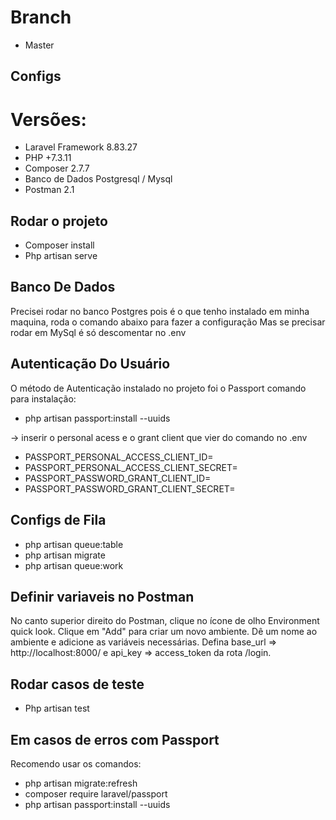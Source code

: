 # Branch 
- Master

## Configs
# Versões: 
- Laravel Framework 8.83.27
- PHP +7.3.11 
- Composer 2.7.7
- Banco de Dados Postgresql / Mysql
- Postman 2.1

## Rodar o projeto

- Composer install
- Php artisan serve

## Banco De Dados
Precisei rodar no banco Postgres pois é o que tenho instalado em minha maquina, roda o comando abaixo para fazer a configuração
Mas se precisar rodar em MySql é só descomentar no .env

## Autenticação Do Usuário
O método de Autenticação instalado no projeto foi o Passport
comando para instalação:

- php artisan passport:install --uuids

-> inserir o personal acess e o grant client que vier do comando no .env

- PASSPORT_PERSONAL_ACCESS_CLIENT_ID=
- PASSPORT_PERSONAL_ACCESS_CLIENT_SECRET=
- PASSPORT_PASSWORD_GRANT_CLIENT_ID=
- PASSPORT_PASSWORD_GRANT_CLIENT_SECRET=

## Configs de Fila
- php artisan queue:table
- php artisan migrate
- php artisan queue:work


## Definir variaveis no Postman

No canto superior direito do Postman, clique no ícone de olho Environment quick look.
Clique em "Add" para criar um novo ambiente.
Dê um nome ao ambiente e adicione as variáveis necessárias.
Defina base_url => http://localhost:8000/  e api_key => access_token da rota /login.

## Rodar casos de teste 

- Php artisan test

## Em casos de erros com Passport 
Recomendo usar os comandos:

- php artisan migrate:refresh
- composer require laravel/passport
- php artisan passport:install --uuids
